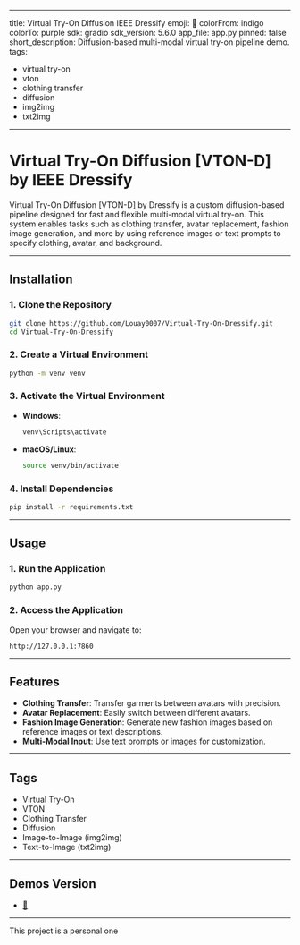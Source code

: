 
---
title: Virtual Try-On Diffusion IEEE Dressify
emoji: 👗
colorFrom: indigo
colorTo: purple
sdk: gradio
sdk_version: 5.6.0
app_file: app.py
pinned: false
short_description: Diffusion-based multi-modal virtual try-on pipeline demo.
tags:
  - virtual try-on
  - vton
  - clothing transfer
  - diffusion
  - img2img
  - txt2img
---

# Virtual Try-On Diffusion [VTON-D] by IEEE Dressify

Virtual Try-On Diffusion [VTON-D] by Dressify is a custom diffusion-based pipeline designed for fast and flexible multi-modal virtual try-on. This system enables tasks such as clothing transfer, avatar replacement, fashion image generation, and more by using reference images or text prompts to specify clothing, avatar, and background.

---

## Installation

### 1. Clone the Repository
```bash
git clone https://github.com/Louay0007/Virtual-Try-On-Dressify.git
cd Virtual-Try-On-Dressify
```

### 2. Create a Virtual Environment
```bash
python -m venv venv
```

### 3. Activate the Virtual Environment
- **Windows**:
  ```bash
  venv\Scripts\activate
  ```
- **macOS/Linux**:
  ```bash
  source venv/bin/activate
  ```

### 4. Install Dependencies
```bash
pip install -r requirements.txt
```

---

## Usage

### 1. Run the Application
```bash
python app.py
```

### 2. Access the Application
Open your browser and navigate to:
```
http://127.0.0.1:7860
```

---

## Features

- **Clothing Transfer**: Transfer garments between avatars with precision.
- **Avatar Replacement**: Easily switch between different avatars.
- **Fashion Image Generation**: Generate new fashion images based on reference images or text descriptions.
- **Multi-Modal Input**: Use text prompts or images for customization.

---

## Tags

- Virtual Try-On
- VTON
- Clothing Transfer
- Diffusion
- Image-to-Image (img2img)
- Text-to-Image (txt2img)

---

## Demos Version

- [🤗](https://huggingface.co/spaces/Louu007/ISSATM-VTO)
---

This project is a personal one 
